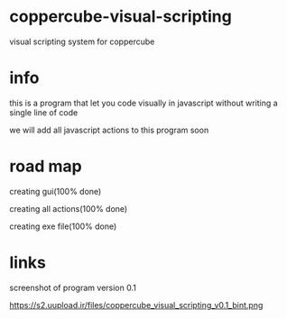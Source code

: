 # coppercube-visual-scripting
visual scripting system for coppercube


# info
this is a program that let you code visually in javascript without writing a single line of code

we will add all javascript actions to this program soon


# road map
creating gui(100% done)

creating all actions(100% done)

creating exe file(100% done)

# links

screenshot of program version 0.1


https://s2.uupload.ir/files/coppercube_visual_scripting_v0.1_bint.png

